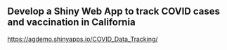 ## Develop a Shiny Web App to track COVID cases and vaccination in California
https://agdemo.shinyapps.io/COVID_Data_Tracking/
